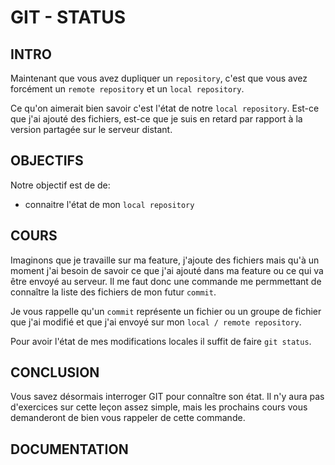 # GIT - STATUS

## INTRO

Maintenant que vous avez dupliquer un `repository`, c'est que vous avez forcément un
`remote repository` et un `local repository`.

Ce qu'on aimerait bien savoir c'est l'état de notre `local repository`.
Est-ce que j'ai ajouté des fichiers, est-ce que je suis en retard par rapport à la version
partagée sur le serveur distant.

## OBJECTIFS

Notre objectif est de de:

* connaitre l'état de mon `local repository`

## COURS

Imaginons que je travaille sur ma feature, j'ajoute des fichiers mais qu'à un moment j'ai besoin
de savoir ce que j'ai ajouté dans ma feature ou ce qui va être envoyé au serveur.
Il me faut donc une commande me permmettant de connaître la liste des fichiers de mon futur `commit`.

Je vous rappelle qu'un `commit` représente un fichier ou un groupe de fichier que j'ai modifié
et que j'ai envoyé sur mon `local / remote repository`.

Pour avoir l'état de mes modifications locales il suffit de faire `git status`.

## CONCLUSION

Vous savez désormais interroger GIT pour connaître son état. Il n'y aura pas d'exercices
sur cette leçon assez simple, mais les prochains cours vous demanderont de bien vous rappeler
de cette commande.

## DOCUMENTATION
